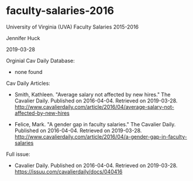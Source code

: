 # faculty-salaries-2016
University of Virginia (UVA) Faculty Salaries 2015-2016

Jennifer Huck

2019-03-28

Orginial Cav Daily Database:

* none found

Cav Daily Articles: 

* Smith, Kathleen.  "Average salary not affected by new hires."  The Cavalier Daily. Published on 2016-04-04.  Retrieved on 2019-03-28. http://www.cavalierdaily.com/article/2016/04/average-salary-not-affected-by-new-hires

* Felice, Mark.  "A gender gap in faculty salaries."  The Cavalier Daily. Published on 2016-04-04.  Retrieved on 2019-03-28. http://www.cavalierdaily.com/article/2016/04/a-gender-gap-in-faculty-salaries

Full issue: 

* Cavalier Daily.  Published on 2016-04-04.  Retrieved on 2019-03-28. 
https://issuu.com/cavalierdaily/docs/040416
